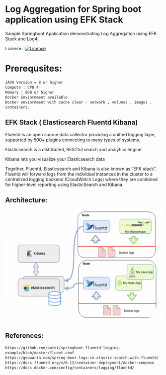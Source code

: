 # Log Aggregation for Spring boot application using EFK Stack 

Sample Springboot Application demonstrating Log Aggregation using EFK Stack and Log4j. 

License : [![License](https://img.shields.io/badge/License-Apache%202.0-blue.svg)](https://opensource.org/licenses/Apache-2.0)



# Prerequsites:
	JAVA Version = 8 or higher
	Compute : CPU 4
	Memory : 8GB or higher
	Docker Enviornment available
    Docker enviornment with cache clear - network , volumes , images , containers.
    

## EFK Stack ( Elasticsearch Fluentd Kibana)
Fluentd is an open source data collector providing a unified logging layer, supported by 500+ plugins connecting to many types of systems.

Elasticsearch is a distributed, RESTful search and analytics engine.

Kibana lets you visualize your Elasticsearch data


Together, Fluentd, Elasticsearch and Kibana is also known as “EFK stack”. Fluentd will forward logs from the individual instances in the cluster to a centralized logging backend (CloudWatch Logs) where they are combined for higher-level reporting using ElasticSearch and Kibana.

## Architecture:

![alt text](https://github.com/dipsscor/Log-Aggregation-EFK-Stack/blob/master/screenshots/architecture.png) 



## References:

    https://github.com/patoi/springboot-fluentd-logging-example/blob/master/fluent.conf
    https://geowarin.com/spring-boot-logs-in-elastic-search-with-fluentd/
    https://docs.fluentd.org/v/0.12/container-deployment/docker-compose
    https://docs.docker.com/config/containers/logging/fluentd/
    
